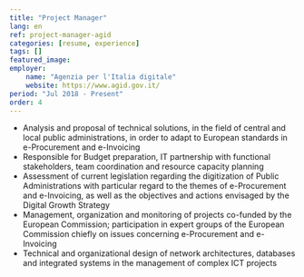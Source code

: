 ```yaml
---
title: "Project Manager"
lang: en
ref: project-manager-agid
categories: [resume, experience]
tags: []
featured_image:
employer:
    name: "Agenzia per l'Italia digitale"
    website: https://www.agid.gov.it/
period: "Jul 2018 - Present"
order: 4
---
```


- Analysis and proposal of technical solutions, in the field of central and local public administrations, in order to adapt to European standards in e-Procurement and e-Invoicing
- Responsible for Budget preparation, IT partnership with functional stakeholders, team coordination and resource capacity planning
- Assessment of current legislation regarding the digitization of Public Administrations with particular regard to the themes of e-Procurement and e-Invoicing, as well as the objectives and actions envisaged by the Digital Growth Strategy
- Management, organization and monitoring of projects co-funded by the European Commission; participation in expert groups of the European Commission chiefly on issues concerning e-Procurement and e-Invoicing
- Technical and organizational design of network architectures, databases and integrated systems in the management of complex ICT projects
